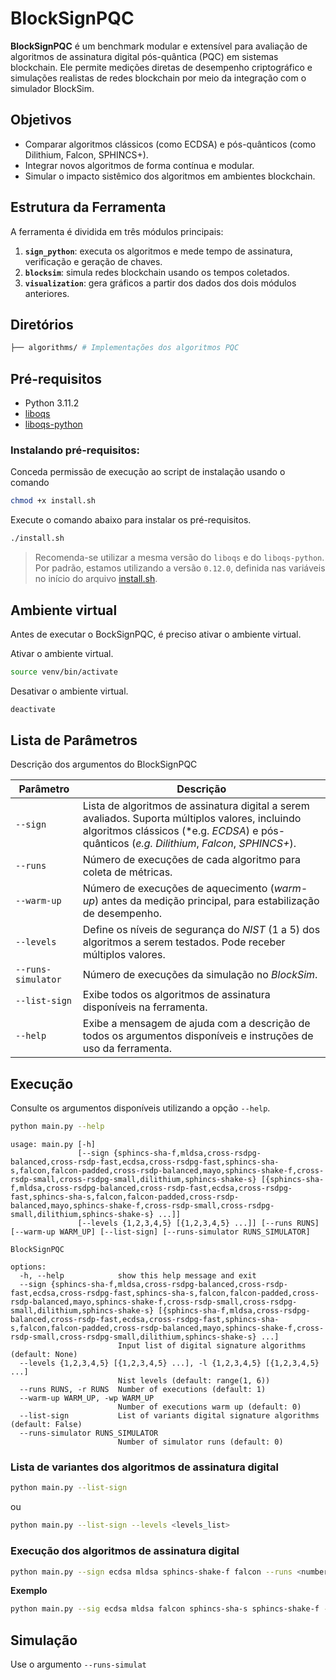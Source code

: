 # BlockSignPQC

**BlockSignPQC** é um benchmark modular e extensível para avaliação de 
algoritmos de assinatura digital pós-quântica (PQC) em sistemas blockchain.
Ele permite medições diretas de desempenho criptográfico e simulações realistas
de redes blockchain por meio da integração com o simulador BlockSim.

## Objetivos

- Comparar algoritmos clássicos (como ECDSA) e pós-quânticos (como Dilithium, Falcon, SPHINCS+).
- Integrar novos algoritmos de forma contínua e modular.
- Simular o impacto sistêmico dos algoritmos em ambientes blockchain.


## Estrutura da Ferramenta

A ferramenta é dividida em três módulos principais:

1. **`sign_python`**: executa os algoritmos e mede tempo de assinatura, verificação e geração de chaves.
2. **`blocksim`**: simula redes blockchain usando os tempos coletados.
3. **`visualization`**: gera gráficos a partir dos dados dos dois módulos anteriores.

## Diretórios
```bash
├── algorithms/ # Implementações dos algoritmos PQC

```

## Pré-requisitos

- Python 3.11.2
- [liboqs](https://github.com/open-quantum-safe/liboqs)
- [liboqs-python](https://github.com/open-quantum-safe/liboqs-python)

### Instalando pré-requisitos:

Conceda permissão de execução ao script de instalação usando o comando
```bash
chmod +x install.sh
```
Execute o comando abaixo para instalar os pré-requisitos.
```bash
./install.sh
```

>Recomenda-se utilizar a mesma versão do `liboqs` e do `liboqs-python`. Por padrão, estamos utilizando a versão `0.12.0`, definida nas variáveis no início do arquivo [install.sh](./install.sh).

## Ambiente virtual

Antes de executar o BockSignPQC, é preciso ativar o ambiente virtual.

Ativar o ambiente virtual.
```bash
source venv/bin/activate
```

Desativar o ambiente virtual.
```bash
deactivate
```

## Lista de Parâmetros  

Descrição dos argumentos do BlockSignPQC

| Parâmetro          | Descrição                                            |
| ------------------ | ---------------------------------------------------- |
| `--sign`           | Lista de algoritmos de assinatura digital a serem avaliados. Suporta múltiplos valores, incluindo algoritmos clássicos (*e.g. *ECDSA*) e pós-quânticos (*e.g.* *Dilithium*, *Falcon*, *SPHINCS+*). |
| `--runs`           | Número de execuções de cada algoritmo para coleta de métricas.                                                  |
| `--warm-up`        | Número de execuções de aquecimento (*warm-up*) antes da medição principal, para estabilização de desempenho.    |
| `--levels`         | Define os níveis de segurança do *NIST* (1 a 5) dos algoritmos a serem testados. Pode receber múltiplos valores.|
| `--runs-simulator` | Número de execuções da simulação no *BlockSim*.                                                                 |
| `--list-sign`      | Exibe todos os algoritmos de assinatura disponíveis na ferramenta.                                              |
| `--help`           |  Exibe a mensagem de ajuda com a descrição de todos os argumentos disponíveis e instruções de uso da ferramenta.|


## Execução

Consulte os argumentos disponíveis utilizando a opção `--help`.

```bash
python main.py --help
```

```text
usage: main.py [-h]
               [--sign {sphincs-sha-f,mldsa,cross-rsdpg-balanced,cross-rsdp-fast,ecdsa,cross-rsdpg-fast,sphincs-sha-s,falcon,falcon-padded,cross-rsdp-balanced,mayo,sphincs-shake-f,cross-rsdp-small,cross-rsdpg-small,dilithium,sphincs-shake-s} [{sphincs-sha-f,mldsa,cross-rsdpg-balanced,cross-rsdp-fast,ecdsa,cross-rsdpg-fast,sphincs-sha-s,falcon,falcon-padded,cross-rsdp-balanced,mayo,sphincs-shake-f,cross-rsdp-small,cross-rsdpg-small,dilithium,sphincs-shake-s} ...]]
               [--levels {1,2,3,4,5} [{1,2,3,4,5} ...]] [--runs RUNS] [--warm-up WARM_UP] [--list-sign] [--runs-simulator RUNS_SIMULATOR]

BlockSignPQC

options:
  -h, --help            show this help message and exit
  --sign {sphincs-sha-f,mldsa,cross-rsdpg-balanced,cross-rsdp-fast,ecdsa,cross-rsdpg-fast,sphincs-sha-s,falcon,falcon-padded,cross-rsdp-balanced,mayo,sphincs-shake-f,cross-rsdp-small,cross-rsdpg-small,dilithium,sphincs-shake-s} [{sphincs-sha-f,mldsa,cross-rsdpg-balanced,cross-rsdp-fast,ecdsa,cross-rsdpg-fast,sphincs-sha-s,falcon,falcon-padded,cross-rsdp-balanced,mayo,sphincs-shake-f,cross-rsdp-small,cross-rsdpg-small,dilithium,sphincs-shake-s} ...]
                        Input list of digital signature algorithms (default: None)
  --levels {1,2,3,4,5} [{1,2,3,4,5} ...], -l {1,2,3,4,5} [{1,2,3,4,5} ...]
                        Nist levels (default: range(1, 6))
  --runs RUNS, -r RUNS  Number of executions (default: 1)
  --warm-up WARM_UP, -wp WARM_UP
                        Number of executions warm up (default: 0)
  --list-sign           List of variants digital signature algorithms (default: False)
  --runs-simulator RUNS_SIMULATOR
                        Number of simulator runs (default: 0)
```
### Lista de variantes dos algoritmos de assinatura digital

```bash
python main.py --list-sign
```
ou
```bash
python main.py --list-sign --levels <levels_list>
```

### Execução dos algoritmos de assinatura digital

```bash
python main.py --sign ecdsa mldsa sphincs-shake-f falcon --runs <number_of_executions> --warp-up <number_of_executions> --levels <levels_list>
```

**Exemplo**
```bash
python main.py --sig ecdsa mldsa falcon sphincs-sha-s sphincs-shake-f --runs 5 --warm-up 5 --levels 1 3 5
```

## Simulação

Use o argumento `--runs-simulat`